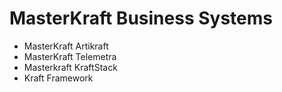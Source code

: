 # MasterKraft Business Systems

- MasterKraft Artikraft
- MasterKraft Telemetra
- Masterkraft KraftStack
- Kraft Framework
